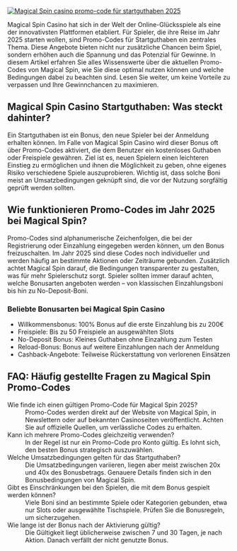 [![Magical Spin casino promo-code für startguthaben 2025](https://123-caf.pages.dev/gitsignup.png)](https://vrmoo.ru/Bt82HjjY)

<p>Magical Spin Casino hat sich in der Welt der Online-Glücksspiele als eine der innovativsten Plattformen etabliert. Für Spieler, die ihre Reise im Jahr 2025 starten wollen, sind Promo-Codes für Startguthaben ein zentrales Thema. Diese Angebote bieten nicht nur zusätzliche Chancen beim Spiel, sondern erhöhen auch die Spannung und das Potenzial für Gewinne. In diesem Artikel erfahren Sie alles Wissenswerte über die aktuellen Promo-Codes von Magical Spin, wie Sie diese optimal nutzen können und welche Bedingungen dabei zu beachten sind. Lesen Sie weiter, um keine Vorteile zu verpassen und Ihre Gewinnchancen zu maximieren.</p>  <h2>Magical Spin Casino Startguthaben: Was steckt dahinter?</h2> <p>Ein Startguthaben ist ein Bonus, den neue Spieler bei der Anmeldung erhalten können. Im Falle von Magical Spin Casino wird dieser Bonus oft über Promo-Codes aktiviert, die dem Benutzer ein kostenloses Guthaben oder Freispiele gewähren. Ziel ist es, neuen Spielern einen leichteren Einstieg zu ermöglichen und ihnen die Möglichkeit zu geben, ohne eigenes Risiko verschiedene Spiele auszuprobieren. Wichtig ist, dass solche Boni meist an Umsatzbedingungen geknüpft sind, die vor der Nutzung sorgfältig geprüft werden sollten.</p>  <h2>Wie funktionieren Promo-Codes im Jahr 2025 bei Magical Spin?</h2> <p>Promo-Codes sind alphanumerische Zeichenfolgen, die bei der Registrierung oder Einzahlung eingegeben werden können, um den Bonus freizuschalten. Im Jahr 2025 sind diese Codes noch individueller und werden häufig an bestimmte Aktionen oder Zeiträume gebunden. Zusätzlich achtet Magical Spin darauf, die Bedingungen transparenter zu gestalten, was für mehr Spielerschutz sorgt. Spieler sollten immer darauf achten, welche Bonusarten angeboten werden – von klassischen Einzahlungsboni bis hin zu No-Deposit-Boni.</p>  <h3>Beliebte Bonusarten bei Magical Spin Casino</h3> <ul>   <li>Willkommensbonus: 100% Bonus auf die erste Einzahlung bis zu 200€</li>   <li>Freispiele: Bis zu 50 Freispiele an ausgewählten Slots</li>   <li>No-Deposit Bonus: Kleines Guthaben ohne Einzahlung zum Testen</li>   <li>Reload-Bonus: Bonus auf weitere Einzahlungen nach der Anmeldung</li>   <li>Cashback-Angebote: Teilweise Rückerstattung von verlorenen Einsätzen</li> </ul>  <h2>FAQ: Häufig gestellte Fragen zu Magical Spin Promo-Codes</h2> <dl>   <dt>Wie finde ich einen gültigen Promo-Code für Magical Spin 2025?</dt>   <dd>Promo-Codes werden direkt auf der Website von Magical Spin, in Newslettern oder auf bekannten Casinoseiten veröffentlicht. Achten Sie auf offizielle Quellen, um verlässliche Codes zu erhalten.</dd>    <dt>Kann ich mehrere Promo-Codes gleichzeitig verwenden?</dt>   <dd>In der Regel ist nur ein Promo-Code pro Konto gültig. Es lohnt sich, den besten Bonus strategisch auszuwählen.</dd>    <dt>Welche Umsatzbedingungen gelten für das Startguthaben?</dt>   <dd>Die Umsatzbedingungen variieren, liegen aber meist zwischen 20x und 40x des Bonusbetrags. Genauere Details finden sich in den Bonusbedingungen von Magical Spin.</dd>    <dt>Gibt es Einschränkungen bei den Spielen, die mit dem Bonus gespielt werden können?</dt>   <dd>Viele Boni sind an bestimmte Spiele oder Kategorien gebunden, etwa nur Slots oder ausgewählte Tischspiele. Prüfen Sie die Bonusregeln, um sicherzugehen.</dd>    <dt>Wie lange ist der Bonus nach der Aktivierung gültig?</dt>   <dd>Die Gültigkeit liegt üblicherweise zwischen 7 und 30 Tagen, je nach Aktion. Danach verfällt der nicht genutzte Bonus.</dd> </dl>